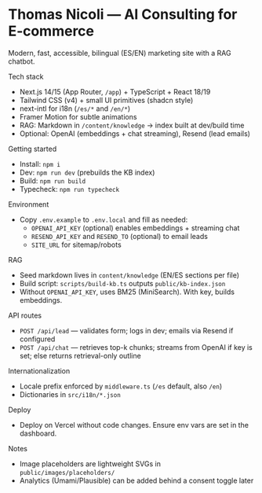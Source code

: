 Thomas Nicoli — AI Consulting for E‑commerce
================================================

Modern, fast, accessible, bilingual (ES/EN) marketing site with a RAG chatbot.

Tech stack
- Next.js 14/15 (App Router, `/app`) + TypeScript + React 18/19
- Tailwind CSS (v4) + small UI primitives (shadcn style)
- next-intl for i18n (`/es/*` and `/en/*`)
- Framer Motion for subtle animations
- RAG: Markdown in `/content/knowledge` → index built at dev/build time
- Optional: OpenAI (embeddings + chat streaming), Resend (lead emails)

Getting started
- Install: `npm i`
- Dev: `npm run dev` (prebuilds the KB index)
- Build: `npm run build`
- Typecheck: `npm run typecheck`

Environment
- Copy `.env.example` to `.env.local` and fill as needed:
  - `OPENAI_API_KEY` (optional) enables embeddings + streaming chat
  - `RESEND_API_KEY` and `RESEND_TO` (optional) to email leads
  - `SITE_URL` for sitemap/robots

RAG
- Seed markdown lives in `content/knowledge` (EN/ES sections per file)
- Build script: `scripts/build-kb.ts` outputs `public/kb-index.json`
- Without `OPENAI_API_KEY`, uses BM25 (MiniSearch). With key, builds embeddings.

API routes
- `POST /api/lead` — validates form; logs in dev; emails via Resend if configured
- `POST /api/chat` — retrieves top-k chunks; streams from OpenAI if key is set; else returns retrieval-only outline

Internationalization
- Locale prefix enforced by `middleware.ts` (`/es` default, also `/en`)
- Dictionaries in `src/i18n/*.json`

Deploy
- Deploy on Vercel without code changes. Ensure env vars are set in the dashboard.

Notes
- Image placeholders are lightweight SVGs in `public/images/placeholders/`
- Analytics (Umami/Plausible) can be added behind a consent toggle later
